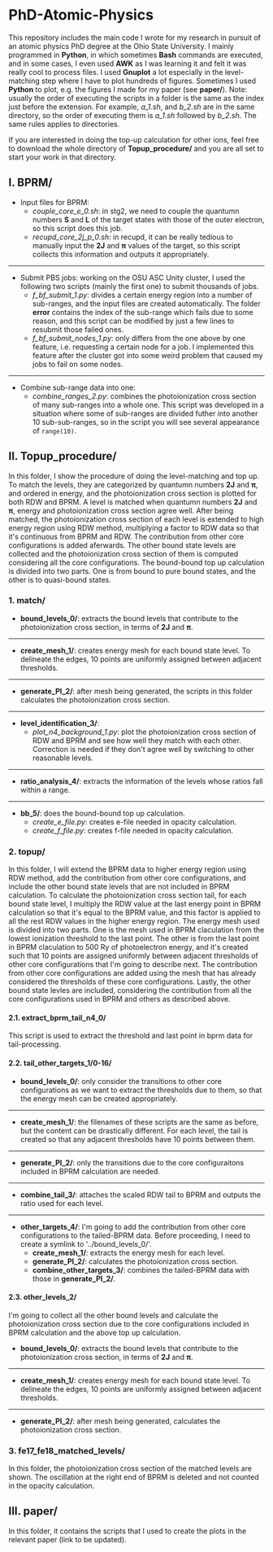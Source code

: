 # PhD-Atomic-Physics
This repository includes the main code I wrote for my research in pursuit of an atomic physics PhD degree at the Ohio State University. I mainly programmed in **Python**, in which sometimes **Bash** commands are executed, and in some cases, I even used **AWK** as I was learning it and felt it was really cool to process files. I used **Gnuplot** a lot especially in the level-matching step where I have to plot hundreds of figures. Sometimes I used **Python** to plot, e.g. the figures I made for my paper (see **paper/**).  Note: usually the order of executing the scripts in a folder is the same as the index just before the extension. For example, *a_1.sh*, and *b_2.sh* are in the same directory, so the order of executing them is *a_1.sh* followed by *b_2.sh*. The same rules applies to directories.

If you are interested in doing the top-up calculation for other ions, feel free to download the whole directory of **Topup_procedure/** and you are all set to start your work in that directory.

## I. BPRM/
- Input files for BPRM:
  - *couple_core_e_0.sh*: in stg2, we need to couple the quantumn numbers **S** and **L** of the target states with those of the outer electron, so this script does this job.
  - *recupd_core_2j_p_0.sh*: in recupd, it can be really tedious to manually input the **2J** and **π** values of the target, so this script collects this information and outputs it appropriately.

-------------------  

- Submit PBS jobs: working on the OSU ASC Unity cluster, I used the following two scripts (mainly the first one) to submit thousands of jobs.
  - *f_bf_submit_1.py*: divides a certain energy region into a number of sub-ranges, and the input files are created automatically. The folder **error** contains the index of the sub-range which fails due to some reason, and this script can be modified by just a few lines to resubmit those failed ones.
  - *f_bf_submit_nodes_1.py*: only differs from the one above by one feature, i.e. requesting a certain node for a job. I implemented this feature after the cluster got into some weird problem that caused my jobs to fail on some nodes.

--------------------

- Combine sub-range data into one:
  - *combine_ranges_2.py*: combines the photoionization cross section of many sub-ranges into a whole one. This script was developed in a situation where some of sub-ranges are divided futher into another 10 sub-sub-ranges, so in the script you will see several appearance of `range(10)`.

## II. Topup_procedure/
In this folder, I show the procedure of doing the level-matching and top up. To match the levels, they are categorized by quantumn numbers **2J** and **π**, and ordered in energy, and the photoionization cross section is plotted for both RDW and BPRM. A level is matched when quantumn numbers **2J** and **π**, energy and photoionization cross section agree well. After being matched, the photoionization cross section of each level is extended to high energy region using RDW method, multiplying a factor to RDW data so that it's continuous from BPRM and RDW. The contribution from other core configurations is added aferwards.  The other bound state levels are collected and the photoionization cross section of them is computed considering all the core configurations. The bound-bound top up calculation is divided into two parts. One is from bound to pure bound states, and the other is to quasi-bound states.

### 1. match/
- **bound_levels_0/**: extracts the bound levels that contribute to the photoionization cross section, in terms of **2J** and **π**. 
--------
- **create_mesh_1/**: creates energy mesh for each bound state level. To delineate the edges, 10 points are uniformly assigned between adjacent thresholds. 
--------
- **generate_PI_2/**: after mesh being generated, the scripts in this folder calculates the photoionization cross section.
--------
- **level_identification_3/**: 
  - *plot_n4_background_1.py*: plot the photoionization cross section of RDW and BPRM and see how well they match with each other. Correction is needed if they don't agree well by switching to other reasonable levels.
--------
- **ratio_analysis_4/**: extracts the information of the levels whose ratios fall within a range. 
--------
- **bb_5/**: does the bound-bound top up calculation.
  - *create_e_file.py*: creates e-file needed in opacity calculation. 
  - *create_f_file.py*: creates f-file needed in opacity calculation.
  
### 2. topup/
In this folder, I will extend the BPRM data to higher energy region using RDW method, add the contribution from other core configurations, and include the other bound state levels that are not included in BPRM calculation. To calculate the photoionization cross section tail, for each bound state level, I multiply the RDW value at the last energy point in BPRM calculation so that it's equal to the BPRM value, and this factor is applied to all the rest RDW values in the higher energy region. The energy mesh used is divided into two parts. One is the mesh used in BPRM claculation from the lowest ionization threshold to the last point. The other is from the last point in BPRM claculation to 500 Ry of photoelectron energy, and it's created such that 10 points are assigned uniformly between adjacent thresholds of other core configurations that I'm going to describe next. The contribution from other core configurations are added using the mesh that has already considered the thresholds of these core configurations. Lastly, the other bound state levles are included, considering the contribution from all the core configurations used in BPRM and others as described above.

#### 2.1. extract_bprm_tail_n4_0/
This script is used to extract the threshold and last point in bprm data for tail-processing.

#### 2.2. tail_other_targets_1/0-16/ 
- **bound_levels_0/**: only consider the transitions to other core configurations as we want to extract the thresholds due to them, so that the energy mesh can be created appropriately.
--------
- **create_mesh_1/**: the filenames of these scripts are the same as before, but the content can be drastically different. For each level, the tail is created so that any adjacent thresholds have 10 points between them. 
--------
- **generate_PI_2/**: only the transitions due to the core configuraitons included in BPRM calculation are needed. 
--------
- **combine_tail_3/**: attaches the scaled RDW tail to BPRM and outputs the ratio used for each level.
--------
- **other_targets_4/**: I'm going to add the contribution from other core configurations to the tailed-BPRM data. Before proceeding, I need to create a symlink to '../bound_levels_0/'.
  - **create_mesh_1/**: extracts the energy mesh for each level.
  - **generate_PI_2/**: calculates the photoionization cross section.
  - **combine_other_targets_3/**: combines the tailed-BPRM data with those in **generate_PI_2/**.

#### 2.3. other_levels_2/
I'm going to collect all the other bound levels and calculate the photoionization cross section due to the core configurations included in BPRM calculation and the above top up calculation.
- **bound_levels_0/**: extracts the bound levels that contribute to the photoionization cross section, in terms of **2J** and **π**. 
--------
- **create_mesh_1/**: creates energy mesh for each bound state level. To delineate the edges, 10 points are uniformly assigned between adjacent thresholds. 
--------
- **generate_PI_2/**: after mesh being generated, calculates the photoionization cross section.

### 3. fe17_fe18_matched_levels/
In this folder, the photoionization cross section of the matched levels are shown. The oscillation at the right end of BPRM is deleted and not counted in the opacity calculation.

## III. paper/
In this folder, it contains the scripts that I used to create the plots in the relevant paper (link to be updated).
